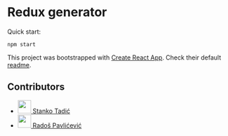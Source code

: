 # Redux generator

Quick start:

```
npm start 
```

This project was bootstrapped with [Create React App](https://github.com/facebookincubator/create-react-app). Check their default [readme](RCA-README.md).

## Contributors

* [<img src="https://avatars2.githubusercontent.com/u/776788?v=4" width="30px;"/> Stanko Tadić](https://github.com/Stanko/)
* [<img src="https://avatars3.githubusercontent.com/u/5328461?v=4" width="30px;"/> Radoš Pavlićević](https://github.com/radospavlicevic)